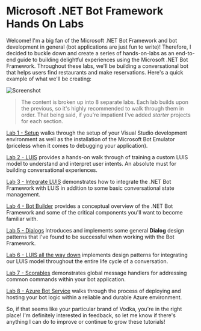 # Microsoft .NET Bot Framework Hands On Labs
Welcome!  I'm a big fan of the Microsoft .NET Bot Framework and bot development in general (bot applications are just fun to write)!  Therefore, I decided to buckle down and create a series of hands-on-labs as an end-to-end guide to building delightful experiences using the Microsoft .NET Bot Framework.  Throughout these labs, we'll be building a conversational bot that helps users find restaurants and make reservations.  Here's a quick example of what we'll be creating:

![Screenshot](https://github.com/gtewksbury/Microsoft-Bot-Framework-HOL/blob/master/images/bot-slack.png)

> The content is broken up into 8 separate labs.  Each lab builds upon the previous, so it's highly recommended to walk through them in order.  That being said, if you're impatient I've added *starter* projects for each section.  

[Lab 1 - Setup](https://github.com/gtewksbury/Microsoft-Bot-Framework-HOL/tree/master/lab%201%20-%20Setup) walks through the setup of your Visual Studio development environment as well as the installation of the Microsoft Bot Emulator (priceless when it comes to debugging your application).

[Lab 2 - LUIS](https://github.com/gtewksbury/Microsoft-Bot-Framework-HOL/tree/master/lab%202%20-%20LUIS) provides a hands-on walk through of training a custom LUIS model to understand and interpret user intents.  An absolute must for building conversational experiences.

[Lab 3 - Integrate LUIS](https://github.com/gtewksbury/Microsoft-Bot-Framework-HOL) demonstrates how to integrate the .NET Bot Framework with LUIS in addition to some basic conversational state management.

[Lab 4 - Bot Builder](https://github.com/gtewksbury/Microsoft-Bot-Framework-HOL/tree/master/lab%204%20-%20Bot%20Builder) provides a conceptual overview of the .NET Bot Framework and some of the critical components you'll want to become familiar with.

[Lab 5 - Dialogs](https://github.com/gtewksbury/Microsoft-Bot-Framework-HOL/tree/master/lab%205%20-%20Dialogs) Introduces and implements some general **Dialog** design patterns that I've found to be successful when working with the Bot Framework.

[Lab 6 - LUIS all the way down](https://github.com/gtewksbury/Microsoft-Bot-Framework-HOL/tree/master/lab%206%20-%20Luis%20all%20the%20way%20down) implements design patterns for integrating our LUIS model throughout the entire life cycle of a conversation.

[Lab 7 - Scorables](https://github.com/gtewksbury/Microsoft-Bot-Framework-HOL/tree/master/lab%207%20-%20Scorables) demonstrates global message handlers for 
addressing common commands within your bot application.

[Lab 8 - Azure Bot Service](https://github.com/gtewksbury/Microsoft-Bot-Framework-HOL/tree/master/lab%208%20-%20Azure%20Bot%20Services) walks through the process of deploying and hosting your bot logic within a reliable and durable Azure environment.

So, if that seems like your particular brand of Vodka, you're in the right place!  I'm definitely interested in feedback, so let me know if there's anything I can do to improve or continue to grow these tutorials!